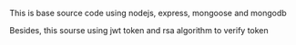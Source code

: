 This is base source code using nodejs, express, mongoose and mongodb

Besides, this sourse using jwt token and rsa algorithm to verify token
